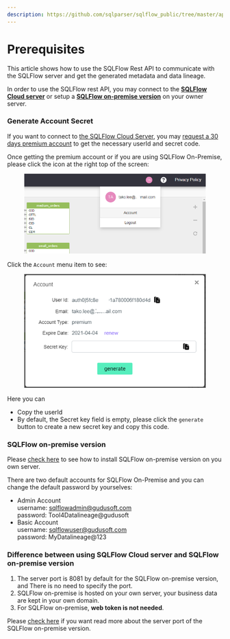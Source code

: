 ```yaml
---
description: https://github.com/sqlparser/sqlflow_public/tree/master/api#prerequisites
---
```


# Prerequisites

This article shows how to use the SQLFlow Rest API to communicate with the SQLFlow server and get the generated metadata and data lineage.

In order to use the SQLFlow rest API, you may connect to the [**SQLFlow Cloud server**](https://sqlflow.gudusoft.com) or setup a [**SQLFlow on-premise version**](https://www.gudusoft.com/sqlflow-on-premise-version/) on your owner server.

### **Generate Account Secret**

If you want to connect to [the SQLFlow Cloud Server](https://sqlflow.gudusoft.com), you may [request a 30 days premium account](https://www.gudusoft.com/request-a-premium-account/) to get the necessary userId and secret code.

Once getting the premium account or if you are using SQLFlow On-Premise, please click the icon at the right top of the screen:

<figure><img src="../.gitbook/assets/sqlflow_userid_secret_step1.png" alt=""><figcaption></figcaption></figure>

Click the `Account` menu item to see:

<figure><img src="../.gitbook/assets/sqlflow_userid_secret_step2.png" alt=""><figcaption></figcaption></figure>

Here you can

* Copy the userId
* By default, the Secret key field is empty, please click the `generate` button to create a new secret key and copy this code.

### **SQLFlow on-premise version**

Please [check here](../1.-introduction/installation/) to see how to install SQLFlow on-premise version on you own server.&#x20;

There are two default accounts for SQLFlow On-Premise and you can change the default password by yourselves:

* Admin Account\
  username: [sqlflowadmin@gudusoft.com](mailto:sqlflowadmin@gudusoft.com)\
  password: Tool4Datalineage@gudusoft
* Basic Account\
  username: [sqlflowuser@gudusoft.com](mailto:sqlflowuser@gudusoft.com)\
  password: MyDatalineage@123&#x20;

### Difference between using SQLFlow Cloud server and SQLFlow on-premise version

1. The server port is 8081 by default for the SQLFlow on-premise version, and There is no need to specify the port.
2. SQLFlow on-premise is hosted on your own server, your business data are kept in your own domain.
3. For SQLFlow on-premise, **web token is not needed**.

Please [check here](../1.-introduction/installation/linux.md#customize-the-port) if you want read more about the server port of the SQLFlow on-premise version.

